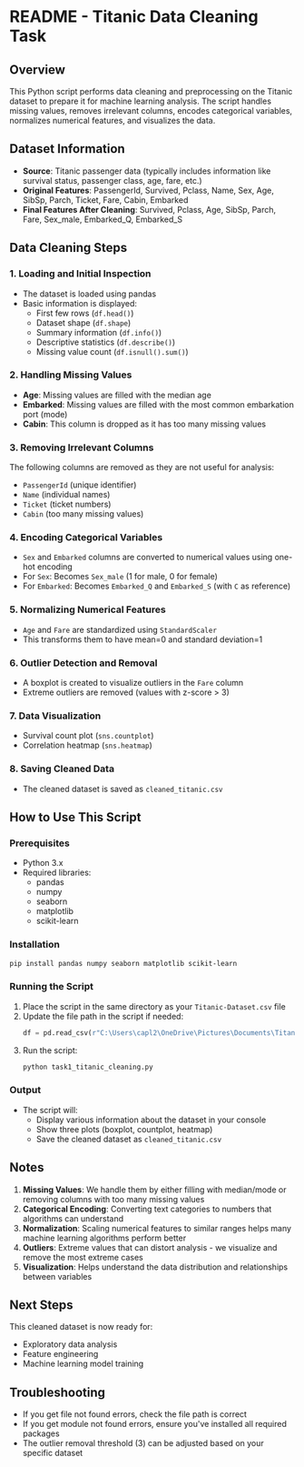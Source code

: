 # README - Titanic Data Cleaning Task

## Overview
This Python script performs data cleaning and preprocessing on the Titanic dataset to prepare it for machine learning analysis. The script handles missing values, removes irrelevant columns, encodes categorical variables, normalizes numerical features, and visualizes the data.

## Dataset Information
- **Source**: Titanic passenger data (typically includes information like survival status, passenger class, age, fare, etc.)
- **Original Features**: PassengerId, Survived, Pclass, Name, Sex, Age, SibSp, Parch, Ticket, Fare, Cabin, Embarked
- **Final Features After Cleaning**: Survived, Pclass, Age, SibSp, Parch, Fare, Sex_male, Embarked_Q, Embarked_S

## Data Cleaning Steps

### 1. Loading and Initial Inspection
- The dataset is loaded using pandas
- Basic information is displayed:
  - First few rows (`df.head()`)
  - Dataset shape (`df.shape`)
  - Summary information (`df.info()`)
  - Descriptive statistics (`df.describe()`)
  - Missing value count (`df.isnull().sum()`)

### 2. Handling Missing Values
- **Age**: Missing values are filled with the median age
- **Embarked**: Missing values are filled with the most common embarkation port (mode)
- **Cabin**: This column is dropped as it has too many missing values

### 3. Removing Irrelevant Columns
The following columns are removed as they are not useful for analysis:
- `PassengerId` (unique identifier)
- `Name` (individual names)
- `Ticket` (ticket numbers)
- `Cabin` (too many missing values)

### 4. Encoding Categorical Variables
- `Sex` and `Embarked` columns are converted to numerical values using one-hot encoding
- For `Sex`: Becomes `Sex_male` (1 for male, 0 for female)
- For `Embarked`: Becomes `Embarked_Q` and `Embarked_S` (with `C` as reference)

### 5. Normalizing Numerical Features
- `Age` and `Fare` are standardized using `StandardScaler`
- This transforms them to have mean=0 and standard deviation=1

### 6. Outlier Detection and Removal
- A boxplot is created to visualize outliers in the `Fare` column
- Extreme outliers are removed (values with z-score > 3)

### 7. Data Visualization
- Survival count plot (`sns.countplot`)
- Correlation heatmap (`sns.heatmap`)

### 8. Saving Cleaned Data
- The cleaned dataset is saved as `cleaned_titanic.csv`

## How to Use This Script

### Prerequisites
- Python 3.x
- Required libraries:
  - pandas
  - numpy
  - seaborn
  - matplotlib
  - scikit-learn

### Installation
```bash
pip install pandas numpy seaborn matplotlib scikit-learn
```

### Running the Script
1. Place the script in the same directory as your `Titanic-Dataset.csv` file
2. Update the file path in the script if needed:
   ```python
   df = pd.read_csv(r"C:\Users\capl2\OneDrive\Pictures\Documents\Titanic_Task1\Titanic-Dataset.csv")
   ```
3. Run the script:
   ```bash
   python task1_titanic_cleaning.py
   ```

### Output
- The script will:
  - Display various information about the dataset in your console
  - Show three plots (boxplot, countplot, heatmap)
  - Save the cleaned dataset as `cleaned_titanic.csv`

## Notes 
1. **Missing Values**: We handle them by either filling with median/mode or removing columns with too many missing values
2. **Categorical Encoding**: Converting text categories to numbers that algorithms can understand
3. **Normalization**: Scaling numerical features to similar ranges helps many machine learning algorithms perform better
4. **Outliers**: Extreme values that can distort analysis - we visualize and remove the most extreme cases
5. **Visualization**: Helps understand the data distribution and relationships between variables

## Next Steps
This cleaned dataset is now ready for:
- Exploratory data analysis
- Feature engineering
- Machine learning model training

## Troubleshooting
- If you get file not found errors, check the file path is correct
- If you get module not found errors, ensure you've installed all required packages
- The outlier removal threshold (3) can be adjusted based on your specific dataset